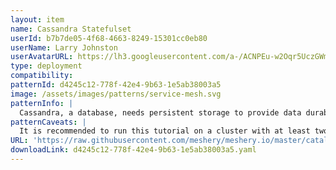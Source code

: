 ```yaml
---
layout: item
name: Cassandra Statefulset
userId: b7b7de05-4f68-4663-8249-15301cc0eb80
userName: Larry Johnston
userAvatarURL: https://lh3.googleusercontent.com/a-/ACNPEu-w2Oqr5UczGWmVq92gllslHRVjF1t9vrWx8-R6nw=s96-c
type: deployment
compatibility: 
patternId: d4245c12-778f-42e4-9b63-1e5ab38003a5
image: /assets/images/patterns/service-mesh.svg
patternInfo: |
  Cassandra, a database, needs persistent storage to provide data durability (application state). StatefulSets make it easier to deploy stateful applications into your Kubernetes cluster.
patternCaveats: |
  It is recommended to run this tutorial on a cluster with at least two nodes that are not acting as control plane hosts. 
URL: 'https://raw.githubusercontent.com/meshery/meshery.io/master/catalog/d4245c12-778f-42e4-9b63-1e5ab38003a5.yaml'
downloadLink: d4245c12-778f-42e4-9b63-1e5ab38003a5.yaml
---
```

